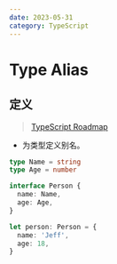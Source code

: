 ```yaml
---
date: 2023-05-31
category: TypeScript
---
```


# Type Alias

## 定义

> [TypeScript Roadmap](https://roadmap.sh/typescript)

- 为类型定义别名。

```ts
type Name = string
type Age = number

interface Person {
  name: Name,
  age: Age,
}

let person: Person = {
  name: 'Jeff',
  age: 18,
}
```
